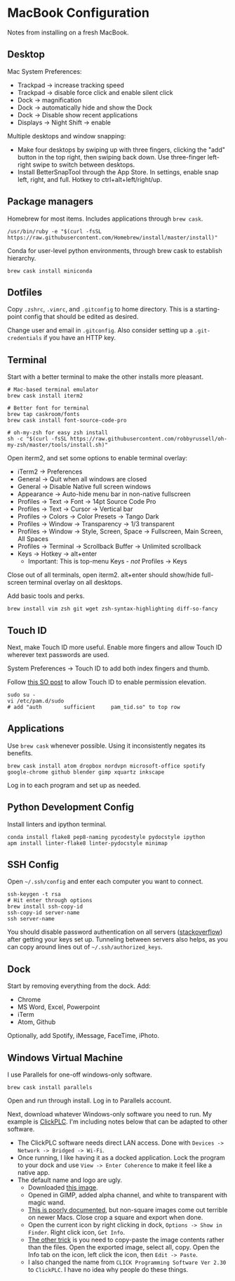 MacBook Configuration
=====================

Notes from installing on a fresh MacBook.

Desktop
-------

Mac System Preferences:

 * Trackpad -> increase tracking speed
 * Trackpad -> disable force click and enable silent click
 * Dock -> magnification
 * Dock -> automatically hide and show the Dock
 * Dock -> Disable show recent applications
 * Displays -> Night Shift -> enable

Multiple desktops and window snapping:
 * Make four desktops by swiping up with three fingers, clicking the "add" button in the top right, then swiping back down. Use three-finger left-right swipe to switch between desktops.
 * Install BetterSnapTool through the App Store. In settings, enable snap left, right, and full. Hotkey to ctrl+alt+left/right/up.

Package managers
----------------

Homebrew for most items. Includes applications through `brew cask`.

```
/usr/bin/ruby -e "$(curl -fsSL https://raw.githubusercontent.com/Homebrew/install/master/install)"
```

Conda for user-level python environments, through brew cask to establish hierarchy.

```
brew cask install miniconda
```

Dotfiles
--------

Copy `.zshrc`, `.vimrc`, and `.gitconfig` to home directory. This is a starting-point config that should be edited as desired.

Change user and email in `.gitconfig`. Also consider setting up a `.git-credentials` if you have an HTTP key.

Terminal
--------

Start with a better terminal to make the other installs more pleasant.

```
# Mac-based terminal emulator
brew cask install iterm2

# Better font for terminal
brew tap caskroom/fonts
brew cask install font-source-code-pro

# oh-my-zsh for easy zsh install
sh -c "$(curl -fsSL https://raw.githubusercontent.com/robbyrussell/oh-my-zsh/master/tools/install.sh)"
```

Open iterm2, and set some options to enable terminal overlay:

 * iTerm2 -> Preferences
 * General -> Quit when all windows are closed
 * General -> Disable Native full screen windows
 * Appearance -> Auto-hide menu bar in non-native fullscreen
 * Profiles -> Text -> Font -> 14pt Source Code Pro
 * Profiles -> Text -> Cursor -> Vertical bar
 * Profiles -> Colors -> Color Presets -> Tango Dark
 * Profiles -> Window -> Transparency -> 1/3 transparent
 * Profiles -> Window -> Style, Screen, Space -> Fullscreen, Main Screen, All Spaces
 * Profiles -> Terminal -> Scrollback Buffer -> Unlimited scrollback
 * Keys -> Hotkey -> alt+enter
    - Important: This is top-menu Keys - *not* Profiles -> Keys

Close out of all terminals, open iterm2. alt+enter should show/hide full-screen terminal overlay on all desktops.

Add basic tools and perks.

```
brew install vim zsh git wget zsh-syntax-highlighting diff-so-fancy
```

Touch ID
--------

Next, make Touch ID more useful. Enable more fingers and allow Touch ID wherever
text passwords are used.

System Preferences -> Touch ID to add both index fingers and thumb.

Follow [this SO post](https://apple.stackexchange.com/a/306324/43814) to allow
Touch ID to enable permission elevation.

```
sudo su -
vi /etc/pam.d/sudo
# add "auth       sufficient     pam_tid.so" to top row
```

Applications
------------

Use `brew cask` whenever possible. Using it inconsistently negates its benefits.

```
brew cask install atom dropbox nordvpn microsoft-office spotify google-chrome github blender gimp xquartz inkscape
```

Log in to each program and set up as needed.

Python Development Config
-------------------------

Install linters and ipython terminal.

```
conda install flake8 pep8-naming pycodestyle pydocstyle ipython
apm install linter-flake8 linter-pydocstyle minimap
```

SSH Config
----------

Open `~/.ssh/config` and enter each computer you want to connect.

```
ssh-keygen -t rsa
# Hit enter through options
brew install ssh-copy-id
ssh-copy-id server-name
ssh server-name
```

You should disable password authentication on all servers ([stackoverflow](https://stackoverflow.com/questions/20898384/ssh-disable-password-authentication)) after getting your keys set up. Tunneling between servers also helps, as you can copy around lines out of `~/.ssh/authorized_keys`.

Dock
----

Start by removing everything from the dock. Add:

 * Chrome
 * MS Word, Excel, Powerpoint
 * iTerm
 * Atom, Github

Optionally, add Spotify, iMessage, FaceTime, iPhoto.

Windows Virtual Machine
-----------------------

I use Parallels for one-off windows-only software.

```
brew cask install parallels
```

Open and run through install. Log in to Parallels account.

Next, download whatever Windows-only software you need to run. My example is
[ClickPLC](https://support.automationdirect.com/products/clickplcs.html). I'm
including notes below that can be adapted to other software.

 * The ClickPLC software needs direct LAN access. Done with `Devices -> Network -> Bridged -> Wi-Fi`.
 * Once running, I like having it as a docked application. Lock the program to your dock and use `View -> Enter Coherence` to make it feel like a native app.
 * The default name and logo are ugly.
   - Downloaded [this image](https://cdn.automationdirect.com/images/products/large/l_c011dred.jpg).
   - Opened in GIMP, added alpha channel, and white to transparent with magic wand.
   - [This is poorly documented](https://discussions.apple.com/thread/8562625), but non-square images come out terrible on newer Macs. Close crop a square and export when done.
   - Open the current icon by right clicking in dock, `Options -> Show in Finder`. Right click icon, `Get Info`.
   - [The other trick](https://superuser.com/questions/605830/mac-get-info-always-showing-png-icon-instead-of-the-icon) is you need to copy-paste the image contents rather than the files. Open the exported image, select all, copy. Open the Info tab on the icon, left click the icon, then `Edit -> Paste`.
   - I also changed the name from `CLICK Programming Software Ver 2.30` to `ClickPLC`. I have no idea why people do these things.
